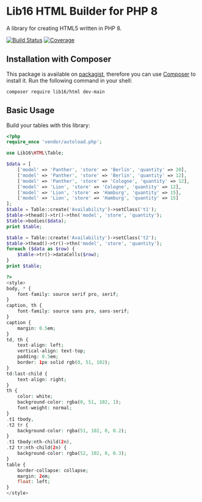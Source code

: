 # Lib16 HTML Builder for PHP 8
A library for creating HTML5 written in PHP 8.

[![Build Status](https://travis-ci.com/lib16/html-builder-php.svg?branch=main)](https://travis-ci.com/lib16/html-builder-php)
[![Coverage](https://codecov.io/gh/lib16/html-builder-php/branch/main/graph/badge.svg)](https://codecov.io/gh/lib16/html-builder-php)

## Installation with Composer
This package is available on [packagist](https://packagist.org/packages/lib16/html),
therefore you can use [Composer](https://getcomposer.org) to install it.
Run the following command in your shell:

```
composer require lib16/html dev-main
```

## Basic Usage

Build your tables with this library:

``` php
<?php
require_once 'vendor/autoload.php';

use Lib16\HTML\Table;

$data = [
    ['model' => 'Panther', 'store' => 'Berlin', 'quantity' => 20],
    ['model' => 'Panther', 'store' => 'Berlin', 'quantity' => 12],
    ['model' => 'Panther', 'store' => 'Cologne', 'quantity' => 12],
    ['model' => 'Lion', 'store' => 'Cologne', 'quantity' => 12],
    ['model' => 'Lion', 'store' => 'Hamburg', 'quantity' => 15],
    ['model' => 'Lion', 'store' => 'Hamburg', 'quantity' => 15]
];
$table = Table::create('Availability')->setClass('t1');
$table->thead()->tr()->thn('model', 'store', 'quantity');
$table->bodies($data);
print $table;

$table = Table::create('Availability')->setClass('t2');
$table->thead()->tr()->thn('model', 'store', 'quantity');
foreach ($data as $row) {
    $table->tr()->dataCells($row);
}
print $table;

?>
<style>
body, * {
    font-family: source serif pro, serif;
}
caption, th {
    font-family: source sans pro, sans-serif;
}
caption {
    margin: 0.5em;
}
td, th {
    text-align: left;
    vertical-align: text-top;
    padding: 0.5em;
    border: 1px solid rgb(0, 51, 102);
}
td:last-child {
    text-align: right;
}
th {
    color: white;
    background-color: rgba(0, 51, 102, 1);
    font-weight: normal;
}
.t1 tbody,
.t2 tr {
    background-color: rgba(51, 102, 0, 0.2);
}
.t1 tbody:nth-child(2n),
.t2 tr:nth-child(2n) {
    background-color: rgba(52, 102, 0, 0.3);
}
table {
    border-collapse: collapse;
    margin: 2em;
    float: left;
}
</style>
```